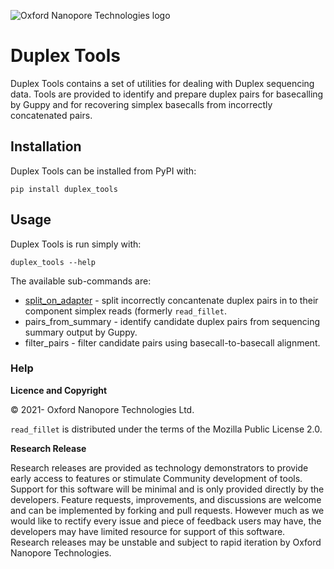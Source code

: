 ![Oxford Nanopore Technologies logo](https://github.com/nanoporetech/medaka/raw/master/images/ONT_logo_590x106.png)

# Duplex Tools

Duplex Tools contains a set of utilities for dealing with Duplex sequencing
data. Tools are provided to identify and prepare duplex pairs for basecalling
by Guppy and for recovering simplex basecalls from incorrectly concatenated
pairs.

## Installation

Duplex Tools can be installed from PyPI with:

    pip install duplex_tools

## Usage

Duplex Tools is run simply with:

    duplex_tools --help

The available sub-commands are:

* [split_on_adapter](./fillet.md) - split incorrectly concantenate duplex pairs in to their component simplex reads (formerly `read_fillet`.
* pairs_from_summary - identify candidate duplex pairs from sequencing summary output by Guppy.
* filter_pairs - filter candidate pairs using basecall-to-basecall alignment.

### Help

**Licence and Copyright**

© 2021- Oxford Nanopore Technologies Ltd.

`read_fillet` is distributed under the terms of the Mozilla Public License 2.0.

**Research Release**

Research releases are provided as technology demonstrators to provide early
access to features or stimulate Community development of tools. Support for
this software will be minimal and is only provided directly by the developers.
Feature requests, improvements, and discussions are welcome and can be
implemented by forking and pull requests. However much as we would
like to rectify every issue and piece of feedback users may have, the
developers may have limited resource for support of this software. Research
releases may be unstable and subject to rapid iteration by Oxford Nanopore
Technologies.
